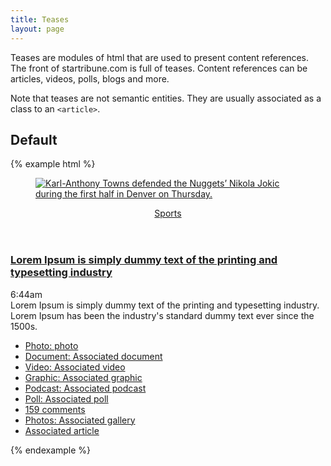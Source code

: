 ```yaml
---
title: Teases
layout: page
---
```


Teases are modules of html that are used to present content references. The front of startribune.com is full of teases. Content references can be articles, videos, polls, blogs and more. 

Note that teases are not semantic entities. They are usually associated as a class to an `<article>`.

## Default


{% example html %}
<article class="tease">
  <figure class="tease-photo">
    <a href="">
      <div class="tease-photo-img stack-thumbnail-mod is-story">
        <img src="http://stmedia.stimg.co/ows_152299140218616.jpg?h=91&amp;w=145&amp;fit=crop&amp;bg=999&amp;crop=faces" alt="Karl-Anthony Towns defended the Nuggets’ Nikola Jokic during the first half in Denver on Thursday.">
      </div>
    </a>
  </figure>
  <header>
    <a href="/sports/">Sports</a>
  </header>
  <h3><a href="/xxx" >Lorem Ipsum is simply dummy text of the printing and typesetting industry</a></h3>
  <div class="tease-timestamp js-timestamp " data-st-timestamp="2018-04-06T11:44:12.000Z">6:44am</div>
  <div class="tease-summary ">Lorem Ipsum is simply dummy text of the printing and typesetting industry. Lorem Ipsum has been the industry's standard dummy text ever since the 1500s.</div>

<div class="tease-related">
  <ul>
  <li class="related-icn-photox">
    <a href="/xxx"><i class="strib-icon strib-camera color-green-light"></i>Photo: photo</a>
  </li>
  <li class="related-icn-document">
    <a href="/xxx">Document: Associated document</a>
  </li>
  <li class="related-icn-videox">
    <a href="/xxx"><i class="strib-icon strib-media-video color-green-light"></i>Video: Associated video</a>
  </li>
   <li class="related-icn-graphic">
    <a href="/xxx">Graphic: Associated graphic</a>
  </li>
   <li class="related-icn-podcast">
    <a href="/xxx">Podcast: Associated podcast</a>
  </li>
   <li class="related-icn-poll">
    <a href="/xxx">Poll: Associated poll</a>
  </li>
  <li class="related-icn-comments">
    <a href="/xxx/#comments">159 comments </a>
  </li>
  <li class="related-icn-gallery">
    <a href="/xxx/" >Photos: Associated gallery</a>
  </li>
  <li class="related-icn-article">
    <a href="/xxx">Associated article</a>
  </li>
  </ul>
  </div>
</article>
{% endexample %}

